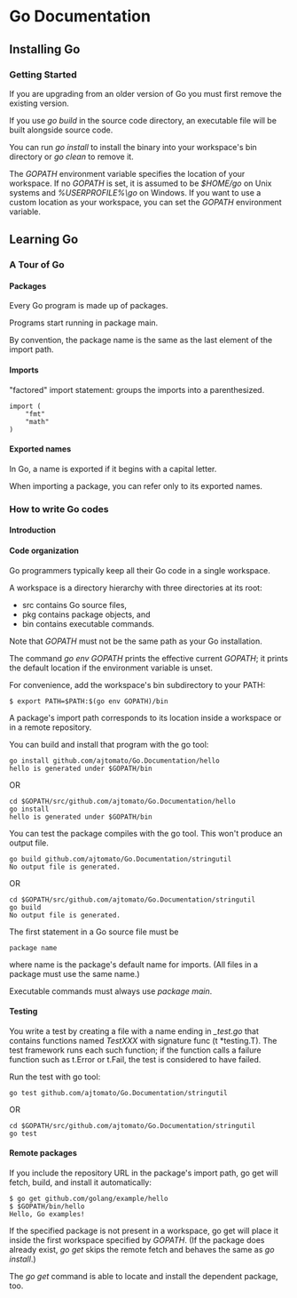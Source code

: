 # Go Documentation

## Installing Go

### Getting Started

If you are upgrading from an older version of Go you must first remove the existing version.

If you use *go build* in the source code directory, an executable file will be built alongside source code.

You can run *go install* to install the binary into your workspace's bin directory or *go clean* to remove it.

The *GOPATH* environment variable specifies the location of your workspace. If no *GOPATH* is set, it is assumed to be *$HOME/go* on Unix systems and *%USERPROFILE%\go* on Windows. If you want to use a custom location as your workspace, you can set the *GOPATH* environment variable.

## Learning Go

### A Tour of Go

#### Packages

Every Go program is made up of packages.

Programs start running in package main.

By convention, the package name is the same as the last element of the import path.

#### Imports

"factored" import statement: groups the imports into a parenthesized.

    import (
        "fmt"
        "math"
    )

#### Exported names

In Go, a name is exported if it begins with a capital letter.

When importing a package, you can refer only to its exported names.

### How to write Go codes

#### Introduction

#### Code organization

Go programmers typically keep all their Go code in a single workspace.

A workspace is a directory hierarchy with three directories at its root:

* src contains Go source files,
* pkg contains package objects, and
* bin contains executable commands.

Note that *GOPATH* must not be the same path as your Go installation.

The command *go env GOPATH* prints the effective current *GOPATH*; it prints the default location if the environment variable is unset.

For convenience, add the workspace's bin subdirectory to your PATH:

    $ export PATH=$PATH:$(go env GOPATH)/bin

A package's import path corresponds to its location inside a workspace or in a remote repository.

You can build and install that program with the go tool:

    go install github.com/ajtomato/Go.Documentation/hello
    hello is generated under $GOPATH/bin

OR

    cd $GOPATH/src/github.com/ajtomato/Go.Documentation/hello
    go install
    hello is generated under $GOPATH/bin

You can test the package compiles with the go tool. This won't produce an output file.

    go build github.com/ajtomato/Go.Documentation/stringutil
    No output file is generated.

OR

    cd $GOPATH/src/github.com/ajtomato/Go.Documentation/stringutil
    go build
    No output file is generated.

The first statement in a Go source file must be

    package name

where name is the package's default name for imports. (All files in a package must use the same name.)

Executable commands must always use *package main*.

#### Testing

You write a test by creating a file with a name ending in *_test.go* that contains functions named *TestXXX* with signature func (t *testing.T). The test framework runs each such function; if the function calls a failure function such as t.Error or t.Fail, the test is considered to have failed.

Run the test with go tool:

    go test github.com/ajtomato/Go.Documentation/stringutil

OR

    cd $GOPATH/src/github.com/ajtomato/Go.Documentation/stringutil
    go test

#### Remote packages

If you include the repository URL in the package's import path, go get will fetch, build, and install it automatically:

    $ go get github.com/golang/example/hello
    $ $GOPATH/bin/hello
    Hello, Go examples!

If the specified package is not present in a workspace, go get will place it inside the first workspace specified by *GOPATH*. (If the package does already exist, *go get* skips the remote fetch and behaves the same as *go install*.)

The *go get* command is able to locate and install the dependent package, too.
